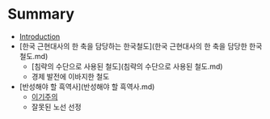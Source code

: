 # Summary

* [Introduction](README.md)
* [한국 근현대사의 한 축을 담당하는 한국철도](한국 근현대사의 한 축을 담당한 한국철도.md)
   * [침략의 수단으로 사용된 철도](침략의 수단으로 사용된 철도.md)
   * 경제 발전에 이바지한 철도
* [반성해야 할 흑역사](반성해야 할 흑역사.md)
   * [이기주의](이기주의.md)
   * 잘못된 노선 선정

